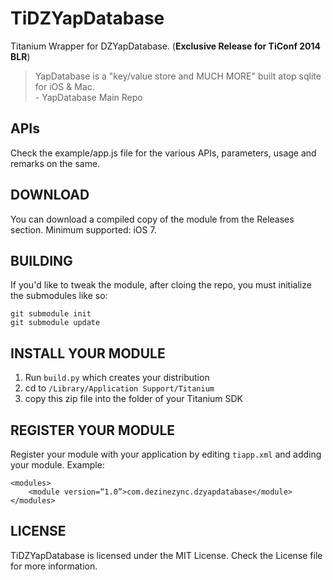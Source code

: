 TiDZYapDatabase
===============

Titanium Wrapper for DZYapDatabase. (**Exclusive Release for TiConf 2014 BLR**)

> YapDatabase is a "key/value store and MUCH MORE" built atop sqlite for iOS & Mac.  
> \- YapDatabase Main Repo

APIs
---
Check the example/app.js file for the various APIs, parameters, usage and remarks on the same.

DOWNLOAD
--------
You can download a compiled copy of the module from the Releases section. Minimum supported: iOS 7.

BUILDING
--------
If you'd like to tweak the module, after cloing the repo, you must initialize the submodules like so:

	git submodule init
	git submodule update

INSTALL YOUR MODULE
--------------------

1. Run `build.py` which creates your distribution
2. cd to `/Library/Application Support/Titanium`
3. copy this zip file into the folder of your Titanium SDK

REGISTER YOUR MODULE
---------------------

Register your module with your application by editing `tiapp.xml` and adding your module.
Example:

    <modules>
	    <module version=“1.0”>com.dezinezync.dzyapdatabase</module>
    </modules>

LICENSE
-------
TiDZYapDatabase is licensed under the MIT License. Check the License file for more information.
